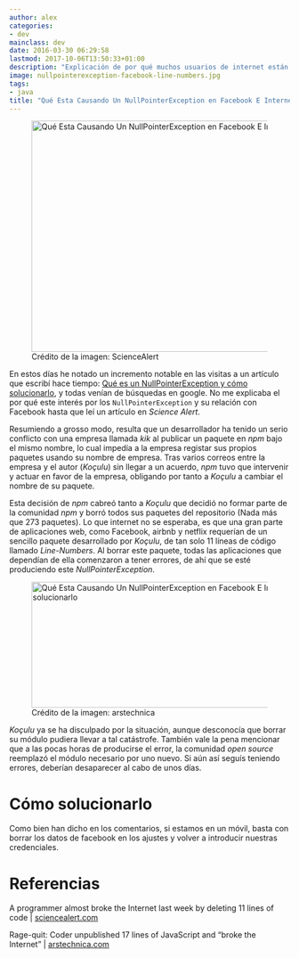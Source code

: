 ```yaml
---
author: alex
categories:
- dev
mainclass: dev
date: 2016-03-30 06:29:58
lastmod: 2017-10-06T13:50:33+01:00
description: "Explicación de por qué muchos usuarios de internet están obteniendo un error nullpointerexception, en facebook entre otras aplicaciones"
image: nullpointerexception-facebook-line-numbers.jpg
tags:
- java
title: "Qué Esta Causando Un NullPointerException en Facebook E Internet y cómo solucionarlo"
---
```


<figure>
    <a href="/img/nullpointerexception-facebook-line-numbers.jpg">
    <img sizes="(min-width: 1024px) 1024px, 100vw" on="tap:lightbox1" role="button" tabindex="0" layout="responsive" src="/img/nullpointerexception-facebook-line-numbers.jpg" title="Qué Esta Causando Un NullPointerException en Facebook E Internet y cómo solucionarlo" alt="Qué Esta Causando Un NullPointerException en Facebook E Internet y cómo solucionarlo" width="1024px" height="415px" /></a>
    <span class="image-credit">Crédito de la imagen: ScienceAlert</span>
</figure>

En estos días he notado un incremento notable en las visitas a un artículo que escribí hace tiempo: [Qué es un NullPointerException y cómo solucionarlo](/que-es-un-nullpointerexception-y-como-solucionarlo/ "Qué es un NullPointerException y cómo solucionarlo"), y todas venían de búsquedas en google. No me explicaba el por qué este interés por los `NullPointerException` y su relación con Facebook hasta que leí un artículo en _Science Alert_.

<!--more--><!--ad-->

Resumiendo a grosso modo, resulta que un desarrollador ha tenido un serio conflicto con una empresa llamada _kik_ al publicar un paquete en _npm_ bajo el mismo nombre, lo cual impedía a la empresa registar sus propios paquetes usando su nombre de empresa. Tras varios correos entre la empresa y el autor (_Koçulu_) sin llegar a un acuerdo, _npm_ tuvo que intervenir y actuar en favor de la empresa, obligando por tanto a _Koçulu_ a cambiar el nombre de su paquete.

Esta decisión de _npm_ cabreó tanto a _Koçulu_ que decidió no formar parte de la comunidad _npm_ y borró todos sus paquetes del repositorio (Nada más que 273 paquetes). Lo que internet no se esperaba, es que una gran parte de aplicaciones web, como Facebook, airbnb y netflix requerían de un sencillo paquete desarrollado por _Koçulu_, de tan solo 11 líneas de código llamado _Line-Numbers_. Al borrar este paquete, todas las aplicaciones que dependían de ella comenzaron a tener errores, de ahí que se esté produciendo este _NullPointerException_.

<figure>
    <a href="/img/nullpointerexception-facebook.png"><img sizes="(min-width: 600px) 600px, 100vw" on="tap:lightbox1" role="button" tabindex="0" layout="responsive" src="/img/nullpointerexception-facebook.png" title="Qué Esta Causando Un NullPointerException en Facebook E Internet y cómo solucionarlo" alt="Qué Esta Causando Un NullPointerException en Facebook E Internet y cómo solucionarlo" width="600px" height="226px" /></a>
    <span class="image-credit">Crédito de la imagen: arstechnica</span>
</figure>

_Koçulu_ ya se ha disculpado por la situación, aunque desconocía que borrar su módulo pudiera llevar a tal catástrofe. También vale la pena mencionar que a las pocas horas de producirse el error, la comunidad _open source_ reemplazó el módulo necesario por uno nuevo. Si aún así seguís teniendo errores, deberían desaparecer al cabo de unos días.

# Cómo solucionarlo

Como bien han dicho en los comentarios, si estamos en un móvil, basta con borrar los datos de facebook en los ajustes y volver a introducir nuestras credenciales.

# Referencias

A programmer almost broke the Internet last week by deleting 11 lines of code \| [sciencealert.com](http://www.sciencealert.com/how-a-programmer-almost-broke-the-internet-by-deleting-11-lines-of-code "A programmer almost broke the Internet last week by deleting 11 lines of code")

Rage-quit: Coder unpublished 17 lines of JavaScript and “broke the Internet” \| [arstechnica.com](http://arstechnica.com/information-technology/2016/03/rage-quit-coder-unpublished-17-lines-of-javascript-and-broke-the-internet/ "Rage-quit: Coder unpublished 17 lines of JavaScript and “broke the Internet”")
